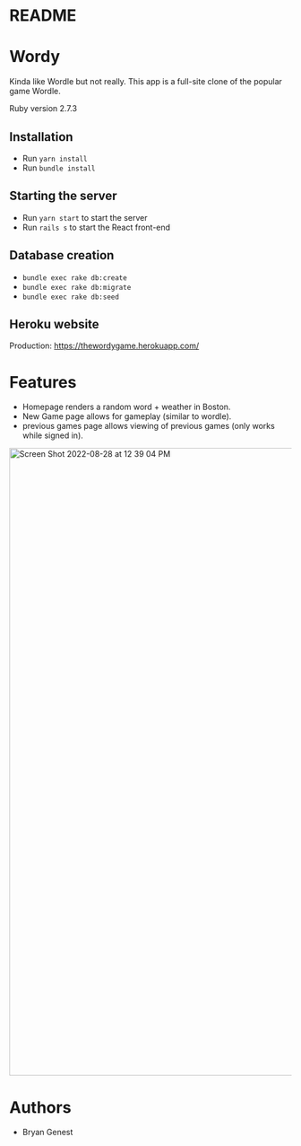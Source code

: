 # README

# Wordy 

Kinda like Wordle but not really.
This app is a full-site clone of the popular game Wordle.

Ruby version 2.7.3

## Installation
* Run ```yarn install```
* Run ```bundle install```

## Starting the server
* Run ```yarn start``` to start the server
* Run ```rails s``` to start the React front-end

## Database creation
* ```bundle exec rake db:create```
* ```bundle exec rake db:migrate```
* ```bundle exec rake db:seed```

## Heroku website
Production: https://thewordygame.herokuapp.com/

# Features
* Homepage renders a random word + weather in Boston.
* New Game page allows for gameplay (similar to wordle).
* previous games page allows viewing of previous games (only works while signed in).

<img width="1119" alt="Screen Shot 2022-08-28 at 12 39 04 PM" src="https://user-images.githubusercontent.com/38561548/187084903-254e29d4-9f72-43d6-951b-8e3ff2567a83.png">

# Authors
* Bryan Genest
